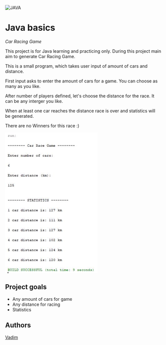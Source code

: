 ![JAVA](https://img.shields.io/badge/code-JAVA-red)

# Java basics
_Car Racing Game_

This project is for Java learning and practicing only. 
During this project main aim to generate Car Racing Game.

 
This is a small program, which takes user input of amount of cars and distance.

First input asks to enter the amount of cars for a game. You can choose as many as you like.

After number of players defined, let's choose the distance for the race. It can be any interger you like.

When at least one car reaches the distance race is over and statistics will be generated.

There are no Winners for this race :)

![screenshot](./src/screenshots/nd4.JPG)

## Project goals

-   Any amount of cars for game
-   Any distance for racing
-   Statistics


## Authors

[Vadim](https://github.com/vadimmozeiko)
